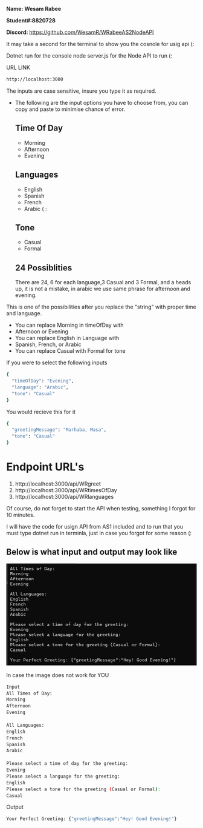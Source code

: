 <strong> Name: Wesam Rabee </strong>

<strong> Student#:8820728 </strong>

<strong> Discord: </strong> https://github.com/WesamR/WRabeeAS2NodeAPI

It may take a second for the terminal to show you the cosnole for usig api (:

Dotnet run for the console
node server.js for the Node API to run (:
 
URL LINK
```bash
http://localhost:3000
```

The inputs are case sensitive, insure you type it as required.
- The following are the input options you have to choose from, you can copy and paste to minimise chance of error.

    Time Of Day
    - 
    -   Morning
    -   Afternoon
    -   Evening

    Languages
    -   
    -   English
    -   Spanish
    -   French
    -   Arabic  ( :

    Tone
    - 
    - Casual
    - Formal

    24 Possiblities
    -   
    There are 24, 6 for each language,3 Casual and 3 Formal, and a heads up, it is not a mistake, in arabic we use same phrase for afternoon and evening.

This is one of the possibilities after you replace the "string" with proper time and language.
- You can replace Morning in timeOfDay with
- Afternoon or Evening
- You can replace English in Language with
- Spanish, French, or Arabic
- You can replace Casual with Formal for tone

If you were to select the following inputs 
```bash
{
  "timeOfDay": "Evening",
  "language": "Arabic",
  "tone": "Casual"
}
```
You would recieve this for it

```BASH
{
  "greetingMessage": "Marhaba, Masa",
  "tone": "Casual"
}
```


<h1> Endpoint URL's</h1>

1. http://localhost:3000/api/WRgreet
2. http://localhost:3000/api/WRtimesOfDay
3. http://localhost:3000/api/WRlanguages

Of course, do not forget to start the API when testing, something I forgot for 10 minutes.

I will have the code for usign API from AS1 included and to run that you must type dotnet run in terminla, just in case you forgot for some reason (:

<h2> Below is what input and output may look like </h2>

![alt text](image.png)

In case the image does not work for YOU
```bash
Input 
All Times of Day:
Morning
Afternoon
Evening

All Languages:
English
French
Spanish
Arabic

Please select a time of day for the greeting:
Evening
Please select a language for the greeting:
English
Please select a tone for the greeting (Casual or Formal):
Casual
```
Output
```bash
Your Perfect Greeting: {"greetingMessage":"Hey! Good Evening!"}
```



